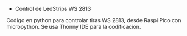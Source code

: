 * Control de LedStrips WS 2813

Codigo en python para controlar tiras WS 2813, desde Raspi Pico con
micropython.
Se usa Thonny IDE para la codificación.

